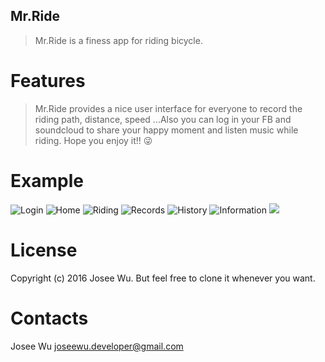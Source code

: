 
## Mr.Ride
>  Mr.Ride is a finess app for riding bicycle. 

# Features
> Mr.Ride provides a nice user interface for everyone to record the riding path, distance, speed ...Also you can log in your FB and soundcloud to share your happy moment and listen music while riding. Hope you enjoy it!! :stuck_out_tongue_winking_eye:

# Example

![Login](https://github.com/joseewu/Mr-Ride-iOS/blob/Mr-Ride-iOS0627/ExamplePictures/LoginPage.png)
![Home](https://github.com/joseewu/Mr-Ride-iOS/blob/Mr-Ride-iOS0627/ExamplePictures/HomePage.png)
![Riding](https://github.com/joseewu/Mr-Ride-iOS/blob/Mr-Ride-iOS0627/ExamplePictures/TrackingPage.png)
![Records](https://github.com/joseewu/Mr-Ride-iOS/blob/Mr-Ride-iOS0627/ExamplePictures/FinishedPage.png)
![History](https://github.com/joseewu/Mr-Ride-iOS/blob/Mr-Ride-iOS0627/ExamplePictures/HistoryPage.png)
![Information](https://github.com/joseewu/Mr-Ride-iOS/blob/Mr-Ride-iOS0627/ExamplePictures/RidingInformationPage.png)
![](https://github.com/joseewu/Mr-Ride-iOS/blob/Mr-Ride-iOS0627/ExamplePictures/RidingInformationPage_2.png)

 
# License
   Copyright (c) 2016 Josee Wu.
   But feel free to clone it whenever you want.



# Contacts
Josee Wu
joseewu.developer@gmail.com
